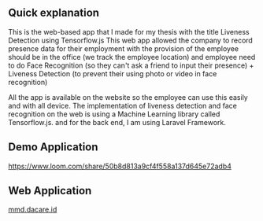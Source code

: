 ## Quick explanation
This is the web-based app that I made for my thesis with the title Liveness Detection using Tensorflow.js This web app allowed the company to record presence data for their employment with the provision of the employee should be in the office (we track the employee location) and employee need to do Face Recognition (so they can't ask a friend to input their presence) + Liveness Detection (to prevent their using photo or video in face recognition)

All the app is available on the website so the employee can use this easily and with all device. The implementation of liveness detection and face recognition on the web is using a Machine Learning library called Tensorflow.js. and for the back end, I am using Laravel Framework.

## Demo Application

https://www.loom.com/share/50b8d813a9cf4f558a137d645e72adb4

## Web Application

<a href="https://mmd.dcare.id">mmd.dacare.id</a>
